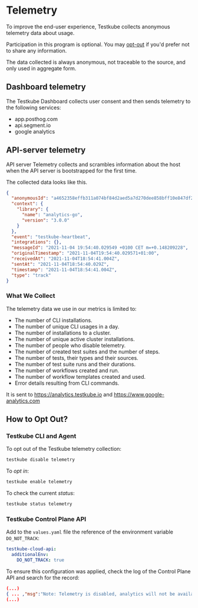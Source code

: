 # Telemetry

To improve the end-user experience, Testkube collects anonymous telemetry data about usage.

Participation in this program is optional. You may [opt-out](#how-to-opt-out) if you'd prefer not to share any information.

The data collected is always anonymous, not traceable to the source, and only used in aggregate form. 

## Dashboard telemetry

The Testkube Dashboard collects user consent and then sends telemetry to the following services:
* app.posthog.com
* api.segment.io
* google analytics

## API-server telemetry

API server Telemetry collects and scrambles information about the host when the API server is bootstrapped for the first time.

The collected data looks like this.

```json
{
  "anonymousId": "a4652358effb311a074bf84d2aed5a7d270dee858bff10e847df2a9ea132bb38",
  "context": {
    "library": {
      "name": "analytics-go",
      "version": "3.0.0"
    }
  },
  "event": "testkube-heartbeat",
  "integrations": {},
  "messageId": "2021-11-04 19:54:40.029549 +0100 CET m=+0.148209228",
  "originalTimestamp": "2021-11-04T19:54:40.029571+01:00",
  "receivedAt": "2021-11-04T18:54:41.004Z",
  "sentAt": "2021-11-04T18:54:40.029Z",
  "timestamp": "2021-11-04T18:54:41.004Z",
  "type": "track"
}
```

### What We Collect

The telemetry data we use in our metrics is limited to:

 - The number of CLI installations.
 - The number of unique CLI usages in a day.
 - The number of installations to a cluster.
 - The number of unique active cluster installations.
 - The number of people who disable telemetry.
 - The number of created test suites and the number of steps.
 - The number of tests, their types and their sources.
 - The number of test suite runs and their durations.
 - The number of workflows created and run.
 - The number of workflow templates created and used.
 - Error details resulting from CLI commands.

It is sent to https://analytics.testkube.io and https://www.google-analytics.com

## How to Opt Out?

### Testkube CLI and Agent

To opt out of the Testkube telemetry collection:

```sh
testkube disable telemetry
```

To *opt in*:

```sh
testkube enable telemetry
```

To check the current *status*:

```sh
testkube status telemetry
```

### Testkube Control Plane API

Add to the `values.yaml` file the reference of the environment variable `DO_NOT_TRACK`:

```yml
testkube-cloud-api:
  additionalEnv:
    DO_NOT_TRACK: true
```

To ensure this configuration was applied, check the log of the Control Plane API and search for the record:

```json
(...)
{ ... ,"msg":"Note: Telemetry is disabled, analytics will not be available. For more information, please visit https://docs.testkube.io/articles/telemetry.", ... }
(...)
```
